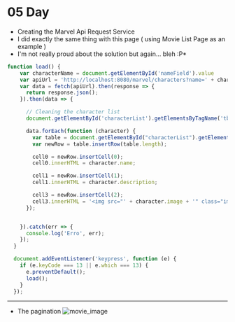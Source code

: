 # 05 Day
  - Creating the Marvel Api Request Service
  - I did exactly the same thing with this page ( using Movie List Page as an example )
  - I'm not really proud about the solution but again... bleh :P*

```javascript
function load() {
    var characterName = document.getElementById('nameField').value
    var apiUrl = 'http://localhost:8080/marvel/characters?name=' + characterName;
    var data = fetch(apiUrl).then(response => {
      return response.json();
    }).then(data => {

      // Cleaning the character list
      document.getElementById('characterList').getElementsByTagName('tbody')[0].innerHTML = '';

      data.forEach(function (character) {
        var table = document.getElementById("characterList").getElementsByTagName('tbody')[0];
        var newRow = table.insertRow(table.length);

        cell0 = newRow.insertCell(0);
        cell0.innerHTML = character.name;

        cell1 = newRow.insertCell(1);
        cell1.innerHTML = character.description;

        cell3 = newRow.insertCell(2);
        cell3.innerHTML = '<img src="' + character.image + '" class="img-thumbnail" width="104" height="36">';
      });


    }).catch(err => {
      console.log('Erro', err);
    });
  }

  document.addEventListener('keypress', function (e) {
    if (e.keyCode === 13 || e.which === 13) {
      e.preventDefault();
      load();
    }
  });
```
---
- The pagination
![movie_image](https://i.postimg.cc/BbTBdYxb/Whats-App-Image-2022-04-05-at-11-28-52-PM.jpg)



